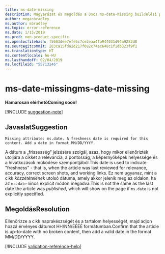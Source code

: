 ```yaml
---
title: ms-date-missing
description: Magyarázat és megoldás a Docs ms-date-missing buildelési problémájára
author: meganbradley
ms.author: mbradley
ms.topic: error-reference
ms.date: 1/15/2019
ms.prod: non-product-specific
ms.openlocfilehash: f5603dee7efe5c7ce3eaa4fa944031d94a9283d8
ms.sourcegitcommit: 203ca15fda2d217f082c74ec648c1f1db323f9f1
ms.translationtype: HT
ms.contentlocale: hu-HU
ms.lasthandoff: 02/04/2019
ms.locfileid: "55713246"
---
```

# <a name="ms-date-missing"></a><span data-ttu-id="9555e-103">ms-date-missing</span><span class="sxs-lookup"><span data-stu-id="9555e-103">ms-date-missing</span></span>

<span data-ttu-id="9555e-104">**Hamarosan elérhető**</span><span class="sxs-lookup"><span data-stu-id="9555e-104">**Coming soon!**</span></span>

[!INCLUDE [suggestion-note](includes/suggestion-note.md)]

## <a name="suggestion"></a><span data-ttu-id="9555e-105">Javaslat</span><span class="sxs-lookup"><span data-stu-id="9555e-105">Suggestion</span></span>

`Missing attribute: ms.date. A freshness date is required for this content. Add a date in format MM/DD/YYYY.`

<span data-ttu-id="9555e-106">A dátum a „frissesség” jelzésére szolgál, azaz, hogy mikor ellenőrizték utoljára a cikket a relevancia, a pontosság, a képernyőképek helyessége és a hivatkozások működése szempontjából.</span><span class="sxs-lookup"><span data-stu-id="9555e-106">This date is used to indicate "freshness" - that is, when the article was last reviewed for relevance, accuracy, correct screen shots, and working links.</span></span> <span data-ttu-id="9555e-107">Ez nem ugyanaz, mint a cikk *közzétételének* utolsó dátuma, amely akkor jelenik meg az oldalon, ha az `ms.date` nincs explicit módon megadva.</span><span class="sxs-lookup"><span data-stu-id="9555e-107">This is not the same as the last date the article was *published*, which will show on the page if `ms.date` is not explicitly specified.</span></span>

## <a name="resolution"></a><span data-ttu-id="9555e-108">Megoldás</span><span class="sxs-lookup"><span data-stu-id="9555e-108">Resolution</span></span>

<span data-ttu-id="9555e-109">Ellenőrizze a cikk naprakészségét és a tartalom helyességét, majd adjon hozzá érvényes dátumot HH/NN/ÉÉÉÉ formátumban.</span><span class="sxs-lookup"><span data-stu-id="9555e-109">Confirm that the article is up-to-date with no broken content, then add a valid date in the format MM/DD/YYYY.</span></span>

<!--make sure to add this file to your includes folder and verify the path-->
[!INCLUDE [validation-reference-help](includes/validation-reference-help.md)]
